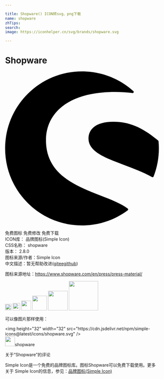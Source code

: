 ```yaml
---

title: Shopware() ICON转svg、png下载
name: shopware
zhTips: 
search: 
image: https://iconhelper.cn/svg/brands/shopware.svg

---
```


# Shopware  <small style="font-size: 60%;font-weight: 100"></small>

<div id="svg" class="svg-wrap">
<svg role="img" viewBox="0 0 24 24" xmlns="http://www.w3.org/2000/svg"><title>Shopware icon</title><path d="M23.9477 10.8913a.1735.1735 0 00-.061-.1178c-2.5032-2.078-4.5288-2.9261-6.9905-2.9261-1.3127 0-2.32.2638-2.9916.7827-.5822.4492-.8896 1.0772-.8896 1.812 0 2.0605 2.5184 3.0003 5.4358 4.0883 1.5023.5604 3.057 1.1404 4.483 1.9319a.1626.1626 0 00.0828.0218.187.187 0 00.0589-.011c.0458-.0174.085-.0523.1025-.1002.545-1.3955.822-2.8673.822-4.374a13.082 13.082 0 00-.0523-1.1076zm-4.81 10.4791c-1.0423-.785-2.5795-1.3824-4.2061-2.0125-1.9362-.7501-4.132-1.6027-5.7803-2.913-1.8665-1.4871-2.7757-3.3623-2.7757-5.7324 0-2.1281.883-3.9466 2.5533-5.2614 1.873-1.474 4.7119-2.2546 8.2071-2.2546.966 0 1.8883.0589 2.743.1766a.1696.1696 0 00.1788-.098.17.17 0 00-.0414-.2007C17.814 1.0924 14.9664.0022 12.001.0022c-3.2052 0-6.2186 1.2472-8.4862 3.5148C1.2494 5.7825 0 8.796 0 11.999c0 3.2051 1.2472 6.2185 3.5149 8.484 2.2654 2.2654 5.2788 3.5148 8.4862 3.5148 2.5903 0 5.0564-.8133 7.1344-2.3505a.1714.1714 0 00.0697-.1374.1735.1735 0 00-.0676-.1395Z"/></svg>
</div>
<detail full-name='shopware'></detail>

<div class="detail-page">
<p>
<span><span class="badge-success badge">免费图标</span> <span class="badge-success badge">免费修改</span>  <span class="badge-success badge">免费下载</span> </span>
<br/>
<span>
ICON库：
<span class="badge-secondary badge">品牌图标(Simple Icon)</span> 
</span>
<br/>
<span>
CSS名称：
<span class="badge-secondary badge">shopware</span> 
</span>

<br/>
<span>
版本：
<span class="badge-secondary badge">2.8.0</span> 
</span>
<br/>
<span>图标来源/作者：<span class="badge-light badge">Simple Icon</span></span> 
<br/>
<span class="zh-detail">中文描述：暂无<span class="help-link"><span>帮助改进</span>(<a href="https://gitee.com/liuwave/icon-helper/edit/master/json/brands/shopware.json" target="_blank" rel="noopener noreferrer">gitee</a><a href="https://github.com/liuwave/icon-helper/edit/master/json/brands/shopware.json" target="_blank" rel="noopener noreferrer">github</a></span>)</span><br/>
</p>
</div><div class="description description alert alert-light"><p>图标来源地址：<a href="https://www.shopware.com/en/press/press-material/" target="_blank" rel="noopener noreferrer">https://www.shopware.com/en/press/press-material/</a></p></div>
<div class="alert alert-dark">
<img height="21" width="21" src="https://cdn.jsdelivr.net/npm/simple-icons@latest/icons/shopware.svg" />
<img height="24" width="24" src="https://cdn.jsdelivr.net/npm/simple-icons@latest/icons/shopware.svg" />
<img height="32" width="32" src="https://cdn.jsdelivr.net/npm/simple-icons@latest/icons/shopware.svg" />
<img height="48" width="48" src="https://cdn.jsdelivr.net/npm/simple-icons@latest/icons/shopware.svg" />
<img height="64" width="64" src="https://cdn.jsdelivr.net/npm/simple-icons@latest/icons/shopware.svg" />
<img height="96" width="96" src="https://cdn.jsdelivr.net/npm/simple-icons@latest/icons/shopware.svg" />

</div>
<div>
  <p>可以像图片那样使用：    
  </p>
  <div class="alert alert-primary" style="font-size: 14px">
    &lt;img height="32" width="32" src="https://cdn.jsdelivr.net/npm/simple-icons@latest/icons/shopware.svg" /&gt;
    <copy-btn content='<img height="32" width="32" src="https://cdn.jsdelivr.net/npm/simple-icons@latest/icons/shopware.svg" />'></copy-btn>
  </div>
  <div class="alert alert-secondary">
    <img height="32" width="32" src="https://cdn.jsdelivr.net/npm/simple-icons@latest/icons/shopware.svg" />shopware
    <copy-btn content="shopware" btn-title="复制图标名称"></copy-btn>
  </div>
</div>

<Vssue title="关于“Shopware”的评论" >关于“Shopware”的评论</Vssue>


<div><p>Simple Icon是一个免费的品牌图标库。图标Shopware可以免费下载使用。更多关于  Simple Icon的信息，参见：<a target="_blank" href="https://iconhelper.cn/brands.html">品牌图标(Simple Icon)</a>
</p></div>

